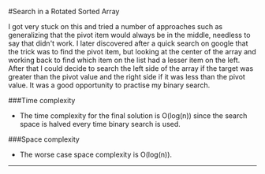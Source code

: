 #Search in a Rotated Sorted Array

I got very stuck on this and tried a number of approaches such as generalizing that the pivot item would always be in the middle, needless to say
that didn't work. I later discovered after a quick search on google that the trick was to find the pivot item, but looking at the center of the array
and working back to find which item on the list had a lesser item on the left. After that I could decide to search the left side of the array if the 
target was greater than the pivot value and the right side if it was less than the pivot value. It was a good opportunity to practise my 
binary search.

###Time complexity
- The time complexity for the final solution is O(log(n)) since the search space is halved every time binary search is used.

###Space complexity
- The worse case space complexity is O(log(n)).
---